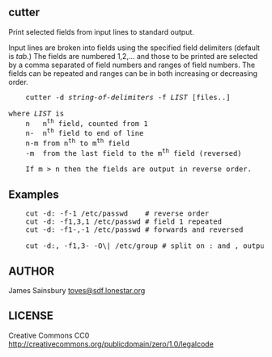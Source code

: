 ## cutter 

Print selected fields from input lines to standard output.

Input lines are broken into fields using the specified
field delimiters (default is <em>tab</em>.)
The fields are numbered 1,2,... and those to be printed are selected 
by a comma separated of field numbers and ranges of field numbers.
The fields can be repeated and ranges can be in both increasing
or decreasing order.
<pre>
	cutter -d <i>string-of-delimiters</i> -f <i>LIST</i> [files..]

where <i>LIST</i> is
	n	n<sup>th</sup> field, counted from 1
	n-	n<sup>th</sup> field to end of line
	n-m	from n<sup>th</sup> to m<sup>th</sup> field
	-m	from the last field to the m<sup>th</sup> field (reversed)

	If m &gt; n then the fields are output in reverse order.
</pre>

## Examples
<pre>
	cut -d: -f-1 /etc/passwd	# reverse order
	cut -d: -f1,3,1 /etc/passwd	# field 1 repeated
	cut -d: -f1-,-1 /etc/passwd	# forwards and reversed

	cut -d:, -f1,3- -O\| /etc/group # split on : and , output with '|' sep
</pre>

## AUTHOR
James Sainsbury <toves@sdf.lonestar.org>

## LICENSE
Creative Commons CC0
http://creativecommons.org/publicdomain/zero/1.0/legalcode
